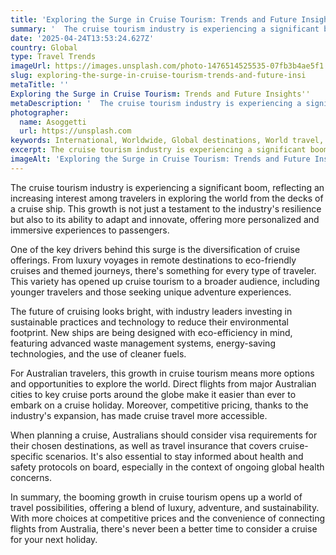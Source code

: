 ```yaml
---
title: 'Exploring the Surge in Cruise Tourism: Trends and Future Insights'
summary: '  The cruise tourism industry is experiencing a significant boom, reflecting an increasing interest among travelers in exploring the world from the deck...'
date: '2025-04-24T13:53:24.627Z'
country: Global
type: Travel Trends
imageUrl: https://images.unsplash.com/photo-1476514525535-07fb3b4ae5f1
slug: exploring-the-surge-in-cruise-tourism-trends-and-future-insi
metaTitle: ''
Exploring the Surge in Cruise Tourism: Trends and Future Insights''
metaDescription: '  The cruise tourism industry is experiencing a significant boom, reflecting an increasing interest among travelers in exploring the world from the deck...'
photographer:
  name: Asoggetti
  url: https://unsplash.com
keywords: International, Worldwide, Global destinations, World travel, Destinations, Places to visit, Travel guide, Vacation spots, Best places, Hidden gems, Travel tips, Must visit, Budget travel, Luxury travel, Adventure travel
excerpt: The cruise tourism industry is experiencing a significant boom, reflecting an increasing interest among travelers in exploring the world from the...
imageAlt: 'Exploring the Surge in Cruise Tourism: Trends and Future Insights - Travel Trends Guide | Photo by Asoggetti'
---
```


The cruise tourism industry is experiencing a significant boom, reflecting an increasing interest among travelers in exploring the world from the decks of a cruise ship. This growth is not just a testament to the industry's resilience but also to its ability to adapt and innovate, offering more personalized and immersive experiences to passengers.

One of the key drivers behind this surge is the diversification of cruise offerings. From luxury voyages in remote destinations to eco-friendly cruises and themed journeys, there's something for every type of traveler. This variety has opened up cruise tourism to a broader audience, including younger travelers and those seeking unique adventure experiences.

The future of cruising looks bright, with industry leaders investing in sustainable practices and technology to reduce their environmental footprint. New ships are being designed with eco-efficiency in mind, featuring advanced waste management systems, energy-saving technologies, and the use of cleaner fuels.

For Australian travelers, this growth in cruise tourism means more options and opportunities to explore the world. Direct flights from major Australian cities to key cruise ports around the globe make it easier than ever to embark on a cruise holiday. Moreover, competitive pricing, thanks to the industry's expansion, has made cruise travel more accessible.

When planning a cruise, Australians should consider visa requirements for their chosen destinations, as well as travel insurance that covers cruise-specific scenarios. It's also essential to stay informed about health and safety protocols on board, especially in the context of ongoing global health concerns.

In summary, the booming growth in cruise tourism opens up a world of travel possibilities, offering a blend of luxury, adventure, and sustainability. With more choices at competitive prices and the convenience of connecting flights from Australia, there's never been a better time to consider a cruise for your next holiday.
